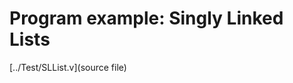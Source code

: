 Program example: Singly Linked Lists
=========================================

[../Test/SLList.v](source file)
